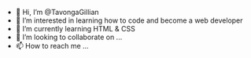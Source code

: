 - 👋 Hi, I’m @TavongaGillian
- 👀 I’m interested in learning how to code and become a web developer
- 🌱 I’m currently learning HTML & CSS
- 💞️ I’m looking to collaborate on ...
- 📫 How to reach me ...

<!---
TavongaGillian/TavongaGillian is a ✨ special ✨ repository because its `README.md` (this file) appears on your GitHub profile.
You can click the Preview link to take a look at your changes.
--->
